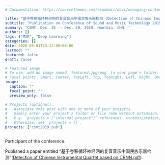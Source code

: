 ```yaml
---
# Documentation: https://sourcethemes.com/academic/docs/managing-content/

title: "基于卷积循环神经网的复音音乐中国民族乐器检测 (Detection of Chinese Instrumental Quartet based on CRNN)"
subtitle: "Publication on Conference of Sound and Music Technology 2019"
summary: "CSMT. Dec. 26 -- Dec. 29, 2019. Haerbin, CHN. "
authors: []
tags: ["MIR", "Deep Learning"]
categories: []
date: 2020-09-01T23:22:00+08:00
lastmod: ""
featured: false
draft: false

# Featured image
# To use, add an image named `featured.jpg/png` to your page's folder.
# Focal points: Smart, Center, TopLeft, Top, TopRight, Left, Right, BottomLeft, Bottom, BottomRight.
image:
  caption: ""
  focal_point: ""
  preview_only: false

# Projects (optional).
#   Associate this post with one or more of your projects.
#   Simply enter your project's folder or file name without extension.
#   E.g. `projects = ["internal-project"]` references `content/project/deep-learning/index.md`.
#   Otherwise, set `projects = []`.
projects: ["csmt2019_pub"]
---
```

Participant of the conference. 

Published a paper entitled “基于卷积循环神经网的复音音乐中国民族乐器检测”(<a href='../../files/publication.pdf' target='_blank'>Detection of Chinese Instrumental Quartet based on CRNN.pdf</a>).